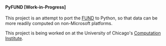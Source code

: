 #### PyFUND [Work-in-Progress]

This project is an attempt to port the [FUND](http://www.fund-model.org) to Python, so that data can be more readily computed on non-Microsoft platforms.

This project is being worked on at the University of Chicago's [Computation Institute](https://ci.uchicago.edu).
